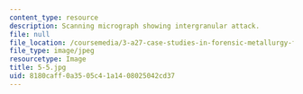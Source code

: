 ```yaml
---
content_type: resource
description: Scanning micrograph showing intergranular attack.
file: null
file_location: /coursemedia/3-a27-case-studies-in-forensic-metallurgy-fall-2007/8180caff0a3505c41a1408025042cd37_5-5.jpg
file_type: image/jpeg
resourcetype: Image
title: 5-5.jpg
uid: 8180caff-0a35-05c4-1a14-08025042cd37
---
```

